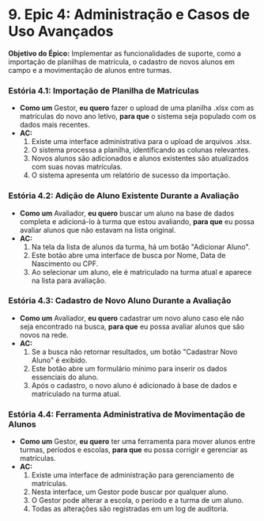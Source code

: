 # 9. Epic 4: Administração e Casos de Uso Avançados
**Objetivo do Épico:** Implementar as funcionalidades de suporte, como a importação de planilhas de matrícula, o cadastro de novos alunos em campo e a movimentação de alunos entre turmas.

### Estória 4.1: Importação de Planilha de Matrículas
*   **Como um** Gestor, **eu quero** fazer o upload de uma planilha .xlsx com as matrículas do novo ano letivo, **para que** o sistema seja populado com os dados mais recentes.
*   **AC:**
    1.  Existe uma interface administrativa para o upload de arquivos .xlsx.
    2.  O sistema processa a planilha, identificando as colunas relevantes.
    3.  Novos alunos são adicionados e alunos existentes são atualizados com suas novas matrículas.
    4.  O sistema apresenta um relatório de sucesso da importação.

### Estória 4.2: Adição de Aluno Existente Durante a Avaliação
*   **Como um** Avaliador, **eu quero** buscar um aluno na base de dados completa e adicioná-lo à turma que estou avaliando, **para que** eu possa avaliar alunos que não estavam na lista original.
*   **AC:**
    1.  Na tela da lista de alunos da turma, há um botão "Adicionar Aluno".
    2.  Este botão abre uma interface de busca por Nome, Data de Nascimento ou CPF.
    3.  Ao selecionar um aluno, ele é matriculado na turma atual e aparece na lista para avaliação.

### Estória 4.3: Cadastro de Novo Aluno Durante a Avaliação
*   **Como um** Avaliador, **eu quero** cadastrar um novo aluno caso ele não seja encontrado na busca, **para que** eu possa avaliar alunos que são novos na rede.
*   **AC:**
    1.  Se a busca não retornar resultados, um botão "Cadastrar Novo Aluno" é exibido.
    2.  Este botão abre um formulário mínimo para inserir os dados essenciais do aluno.
    3.  Após o cadastro, o novo aluno é adicionado à base de dados e matriculado na turma atual.

### Estória 4.4: Ferramenta Administrativa de Movimentação de Alunos
*   **Como um** Gestor, **eu quero** ter uma ferramenta para mover alunos entre turmas, períodos e escolas, **para que** eu possa corrigir e gerenciar as matrículas.
*   **AC:**
    1.  Existe uma interface de administração para gerenciamento de matrículas.
    2.  Nesta interface, um Gestor pode buscar por qualquer aluno.
    3.  O Gestor pode alterar a escola, o período e a turma de um aluno.
    4.  Todas as alterações são registradas em um log de auditoria.